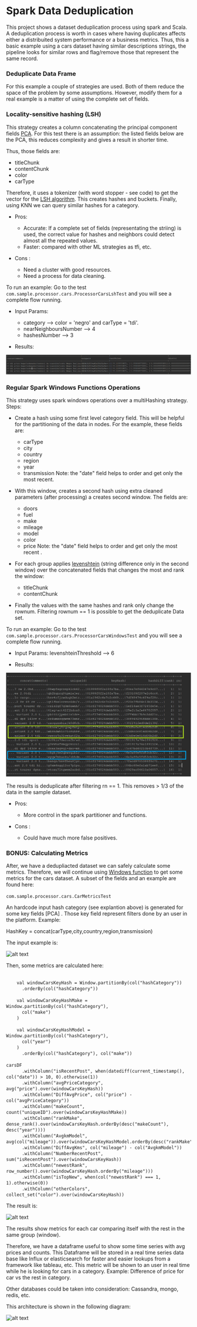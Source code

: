# Spark Data Deduplication #

This project shows a dataset deduplication process using spark and Scala. A deduplication process is worth in cases where having duplicates affects either a distribuited system performance or a business metrics. Thus, this a basic example using a cars dataset having similar descriptions strings, the pipeline looks for similar rows and flag/remove those that represent the same record. 

### Deduplicate Data Frame ###

For this example a couple of strategies are used. Both of them reduce the space of the problem by some assumptions.
However, modify them for a real example is a matter of using the complete set of fields.

### Locality-sensitive hashing (LSH) ###

This strategy creates a column concatenating the principal component fields [PCA](https://spark.apache.org/docs/2.2.0/mllib-dimensionality-reduction.html). For this test there is an assumption: the listed fields below are the PCA, this reduces complexity and gives a result in shorter time.

Thus, those fields are:

  * titleChunk
  * contentChunk
  * color
  * carType

Therefore, it uses a tokenizer (with word stopper - see code) to get the vector for the [LSH algorithm](https://spark.apache.org/docs/2.1.0/ml-features.html#locality-sensitive-hashing). This creates hashes and buckets. Finally, using KNN we can query similar hashes for a category.



* Pros:

    - Accurate: If a complete set of fields (representating the striing) is used, the correct value for hashes and neighbors could detect almost all the repeated values.
    - Faster: compared with other ML strategies as tfi, etc.

* Cons :

    - Need a cluster with good resources.
    - Need a process for data cleaning.


To run an example: Go to the test ```com.sample.processor.cars.ProcessorCarsLshTest``` and you will see a complete flow running.

* Input Params:

  * category --> color = 'negro' and carType = 'tdi'.
  * nearNeighboursNumber --> 4
  * hashesNumber --> 3

* Results:

![alt text](lsh.png)



### Regular Spark Windows Functions Operations ###

This strategy uses spark windows operations over a multiHashing strategy. Steps:

  * Create a hash using some first level category field. This will be helpful for the partitioning of the data in nodes. For the example, these fields are:
       * carType
       * city
       * country
       * region
       * year
       * transmission
    Note: the "date" field helps to order and get only the most recent.
  * With this window, creates a second hash using extra cleaned parameters (after processing) a creates second window. The fields are:
       * doors
       * fuel
       * make
       * mileage
       * model
       * color
       * price
    Note: the "date" field helps to order and get only the most recent .
  * For each group applies [levenshtein](https://medium.com/@mrpowers/fuzzy-matching-in-spark-with-soundex-and-levenshtein-distance-6749f5af8f28) (string difference only in the second window) over the concatenated fields that changes the most and rank the window:
     * titleChunk
     * contentChunk
   
  * Finally the values with the same hashes and rank only change the rownum. Filtering rownum == 1 is possible to get
  the deduplicate Data set.

To run an example: Go to the test ```com.sample.processor.cars.ProcessorCarsWindowsTest``` and you will see a complete flow running.

* Input Params: levenshteinThreshold --> 6

* Results:

![alt text](windows.PNG)

The results is deduplicate after filtering rn == 1. This removes > 1/3 of the data in the sample dataset.


* Pros:

    - More control in the spark partitioner and functions.

* Cons :

    - Could have much more false positives.

### BONUS: Calculating Metrics ###

After, we have a dedupliacted dataset we can safely calculate some metrics. Therefore, we will continue using [Windows function](https://databricks.com/blog/2015/07/15/introducing-window-functions-in-spark-sql.html) to get some metrics for the cars dataset. A subset of the fields and an example are found here:

```com.sample.processor.cars.CarMetricsTest```

An hardcode input hash category (see explantion above) is generated for some key fields [PCA] . Those key field represent filters done by an user in the platform. Example:

HashKey = concat(carType,city,country,region,transmission)

The input example is:

![alt text](metricsI.PNG)

Then, some metrics are calculated here:
```

    val windowCarsKeyHash = Window.partitionBy(col("hashCategory"))
      .orderBy(col("hashCategory"))

    val windowCarsKeyHashMake = Window.partitionBy(col("hashCategory"),
      col("make")
    )

    val windowCarsKeyHashModel = Window.partitionBy(col("hashCategory"),
      col("year")
    )
      .orderBy(col("hashCategory"), col("make"))

carsDF
      .withColumn("isRecentPost", when(datediff(current_timestamp(), col("date")) > 10, 0).otherwise(1))
      .withColumn("avgPriceCategory",  avg("price").over(windowCarsKeyHash))
      .withColumn("DiffAvgPrice", col("price") - col("avgPriceCategory"))
      .withColumn("makeCount", count("uniqueID").over(windowCarsKeyHashMake))
      .withColumn("rankMake", dense_rank().over(windowCarsKeyHash.orderBy(desc("makeCount"), desc("year"))))
      .withColumn("AvgkmModel", avg(col("mileage")).over(windowCarsKeyHashModel.orderBy(desc("rankMake"))))
      .withColumn("DiffAvgKms", col("mileage") - col("AvgkmModel"))
      .withColumn("NumberRecentPost", sum("isRecentPost").over(windowCarsKeyHash))
      .withColumn("newestRank", row_number().over(windowCarsKeyHash.orderBy("mileage")))
      .withColumn("isTopNew", when(col("newestRank") === 1, 1).otherwise(0))
      .withColumn("otherColors", collect_set("color").over(windowCarsKeyHash))
```

The result is:

![alt text](metricsO.png)

The results show metrics for each car comparing itself with the rest in the same group (window).

Therefore, we have a dataframe useful to show some time series with avg prices and counts. This Dataframe will be stored in a real time series
data base like Influx or elasticsearch for faster and easier lookups from a framework like tableau, etc. This metric will be shown to an user
in real time while he is looking for cars in a category. Example: Difference of price for car vs the rest in category.

Other databases could be taken into consideration: Cassandra, mongo, redis, etc.


This architecture is shown in the following diagram:

![alt text](architecture.png)





